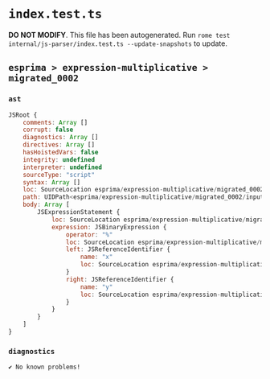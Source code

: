 # `index.test.ts`

**DO NOT MODIFY**. This file has been autogenerated. Run `rome test internal/js-parser/index.test.ts --update-snapshots` to update.

## `esprima > expression-multiplicative > migrated_0002`

### `ast`

```javascript
JSRoot {
	comments: Array []
	corrupt: false
	diagnostics: Array []
	directives: Array []
	hasHoistedVars: false
	integrity: undefined
	interpreter: undefined
	sourceType: "script"
	syntax: Array []
	loc: SourceLocation esprima/expression-multiplicative/migrated_0002/input.js 1:0-2:0
	path: UIDPath<esprima/expression-multiplicative/migrated_0002/input.js>
	body: Array [
		JSExpressionStatement {
			loc: SourceLocation esprima/expression-multiplicative/migrated_0002/input.js 1:0-1:5
			expression: JSBinaryExpression {
				operator: "%"
				loc: SourceLocation esprima/expression-multiplicative/migrated_0002/input.js 1:0-1:5
				left: JSReferenceIdentifier {
					name: "x"
					loc: SourceLocation esprima/expression-multiplicative/migrated_0002/input.js 1:0-1:1 (x)
				}
				right: JSReferenceIdentifier {
					name: "y"
					loc: SourceLocation esprima/expression-multiplicative/migrated_0002/input.js 1:4-1:5 (y)
				}
			}
		}
	]
}
```

### `diagnostics`

```
✔ No known problems!

```
